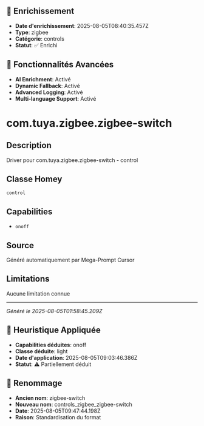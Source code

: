 
## 🔧 Enrichissement
- **Date d'enrichissement**: 2025-08-05T08:40:35.457Z
- **Type**: zigbee
- **Catégorie**: controls
- **Statut**: ✅ Enrichi

## 🚀 Fonctionnalités Avancées
- **AI Enrichment**: Activé
- **Dynamic Fallback**: Activé
- **Advanced Logging**: Activé
- **Multi-language Support**: Activé

# com.tuya.zigbee.zigbee-switch

## Description
Driver pour com.tuya.zigbee.zigbee-switch - control

## Classe Homey
`control`

## Capabilities
- `onoff`

## Source
Généré automatiquement par Mega-Prompt Cursor

## Limitations
Aucune limitation connue

---
*Généré le 2025-08-05T01:58:45.209Z*

## 🧠 Heuristique Appliquée
- **Capabilities déduites**: onoff
- **Classe déduite**: light
- **Date d'application**: 2025-08-05T09:03:46.386Z
- **Statut**: ⚠️ Partiellement déduit

## 🔄 Renommage
- **Ancien nom**: zigbee-switch
- **Nouveau nom**: controls_zigbee_zigbee-switch
- **Date**: 2025-08-05T09:47:44.198Z
- **Raison**: Standardisation du format
